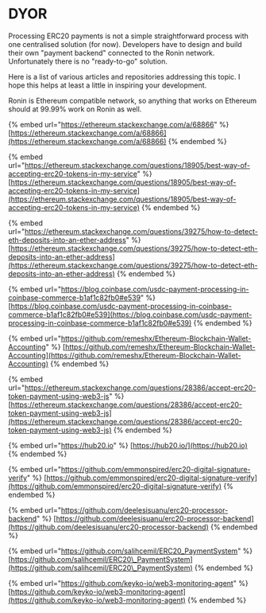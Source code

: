 # DYOR

Processing ERC20 payments is not a simple straightforward process with one centralised solution (for now). Developers have to design and build their own "payment backend" connected to the Ronin network. Unfortunately there is no "ready-to-go" solution.

Here is a list of various articles and repositories addressing this topic. I hope this helps at least a little in inspiring your development.

Ronin is Ethereum compatible network, so anything that works on Ethereum should at 99.99% work on Ronin as well.

{% embed url="https://ethereum.stackexchange.com/a/68866" %}
[https://ethereum.stackexchange.com/a/68866](https://ethereum.stackexchange.com/a/68866)
{% endembed %}

{% embed url="https://ethereum.stackexchange.com/questions/18905/best-way-of-accepting-erc20-tokens-in-my-service" %}
[https://ethereum.stackexchange.com/questions/18905/best-way-of-accepting-erc20-tokens-in-my-service](https://ethereum.stackexchange.com/questions/18905/best-way-of-accepting-erc20-tokens-in-my-service)
{% endembed %}

{% embed url="https://ethereum.stackexchange.com/questions/39275/how-to-detect-eth-deposits-into-an-ether-address" %}
[https://ethereum.stackexchange.com/questions/39275/how-to-detect-eth-deposits-into-an-ether-address](https://ethereum.stackexchange.com/questions/39275/how-to-detect-eth-deposits-into-an-ether-address)
{% endembed %}

{% embed url="https://blog.coinbase.com/usdc-payment-processing-in-coinbase-commerce-b1af1c82fb0#e539" %}
[https://blog.coinbase.com/usdc-payment-processing-in-coinbase-commerce-b1af1c82fb0#e539](https://blog.coinbase.com/usdc-payment-processing-in-coinbase-commerce-b1af1c82fb0#e539)
{% endembed %}

{% embed url="https://github.com/remeshx/Ethereum-Blockchain-Wallet-Accounting" %}
[https://github.com/remeshx/Ethereum-Blockchain-Wallet-Accounting](https://github.com/remeshx/Ethereum-Blockchain-Wallet-Accounting)
{% endembed %}

{% embed url="https://ethereum.stackexchange.com/questions/28386/accept-erc20-token-payment-using-web3-js" %}
[https://ethereum.stackexchange.com/questions/28386/accept-erc20-token-payment-using-web3-js](https://ethereum.stackexchange.com/questions/28386/accept-erc20-token-payment-using-web3-js)
{% endembed %}

{% embed url="https://hub20.io" %}
[https://hub20.io/](https://hub20.io)
{% endembed %}

{% embed url="https://github.com/emmonspired/erc20-digital-signature-verify" %}
[https://github.com/emmonspired/erc20-digital-signature-verify](https://github.com/emmonspired/erc20-digital-signature-verify)
{% endembed %}

{% embed url="https://github.com/deelesisuanu/erc20-processor-backend" %}
[https://github.com/deelesisuanu/erc20-processor-backend](https://github.com/deelesisuanu/erc20-processor-backend)
{% endembed %}

{% embed url="https://github.com/salihcemil/ERC20_PaymentSystem" %}
[https://github.com/salihcemil/ERC20\_PaymentSystem](https://github.com/salihcemil/ERC20\_PaymentSystem)
{% endembed %}

{% embed url="https://github.com/keyko-io/web3-monitoring-agent" %}
[https://github.com/keyko-io/web3-monitoring-agent](https://github.com/keyko-io/web3-monitoring-agent)
{% endembed %}


